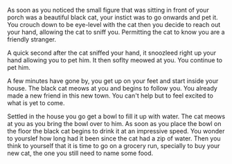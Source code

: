 As soon as you noticed the small figure that was sitting in front of your porch was a beautiful black cat, your instict was to go onwards and pet it. You crouch down to be eye-level with the cat then you decide to reach out your hand, allowing the cat to sniff you. Permitting the cat to know you are a friendly stranger. 

A quick second after the cat sniffed your hand, it snoozleed right up your hand allowing you to pet him. It then soflty meowed at you. You continue to pet him. 

A few minutes have gone by, you get up on your feet and start inside your house. The black cat meows at you and begins to follow you. You already made a new friend in this new town. You can't help but to feel excited to what is yet to come. 

Settled in the house you go get a bowl to fill it up with water. The cat meows at you as you bring the bowl over to him. As soon as you place the bowl on the floor the black cat begins to drink it at an impressive speed. You wonder to yourslef how long had it been since the cat had a zip of water. Then you think to yourself that it is time to go on a grocery run, specially to buy your new cat, the one you still need to name some food. 

